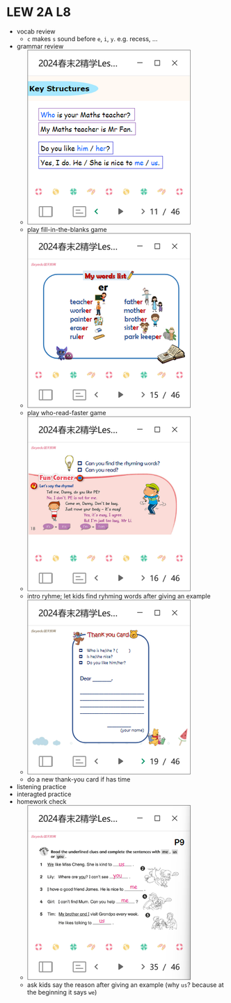 # LEW 2A L8

- vocab review
  - `c` makes `s` sound before `e`, `i`, `y`. e.g. recess, ...
- grammar review
  - ![alt text](image-16.png)
  - play fill-in-the-blanks game
  - ![alt text](image-17.png)
  - play who-read-faster game
  - ![alt text](image-18.png)
  - intro ryhme; let kids find ryhming words after giving an example
  - ![alt text](image-19.png)
  - do a new thank-you card if has time
- listening practice
- interagted practice
- homework check
  - ![alt text](image-20.png)
  - ask kids say the reason after giving an example (why `us`? because at the beginning it says `we`)